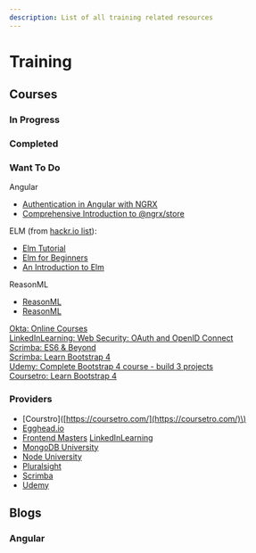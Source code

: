 ```yaml
---
description: List of all training related resources
---
```


# Training

## Courses

### In Progress

### Completed

### Want To Do

Angular

* [Authentication in Angular with NGRX](http://mherman.org/blog/2018/04/17/authentication-in-angular-with-ngrx/#.Wvl43Ygvy00)
* [Comprehensive Introduction to @ngrx/store](https://gist.github.com/btroncone/a6e4347326749f938510)

ELM \(from [hackr.io list](https://hackr.io/tutorials/learn-elm)\):

* [Elm Tutorial](https://www.linkedin.com/pulse/single-page-web-apps-elm-part-one-getting-started-new-kevin-greene/)
* [Elm for Beginners](https://courses.knowthen.com/p/elm-for-beginners)
* [An Introduction to Elm](https://guide.elm-lang.org/)

ReasonML

* [ReasonML](https://www.google.com/search?q=reasonml+tutorial+video&oq=reasonml+tutorial+video&aqs=chrome..69i57.9106j0j7&sourceid=chrome&ie=UTF-8)
* [ReasonML](https://reasonml.github.io/)

[Okta: Online Courses](http://okta.litmos.com/online-courses)  
[LinkedInLearning: Web Security: OAuth and OpenID Connect](https://www.linkedin.com/learning/web-security-oauth-and-openid-connect/welcome)  
[Scrimba: ES6 & Beyond](https://scrimba.com/playlist/p4Mrt9)  
[Scrimba: Learn Bootstrap 4](https://scrimba.com/g/gbootstrap4)  
[Udemy: Complete Bootstrap 4 course - build 3 projects](https://www.udemy.com/bootstrap-4-tutorials/learn/v4/overview)  
[Coursetro: Learn Bootstrap 4](https://coursetro.com/posts/code/130/Learn-Bootstrap-4-Final-in-2018-with-our-Free-Crash-Course)

### Providers

* [Courstro\]\([https://coursetro.com/](https://coursetro.com/)\)
* [Egghead.io](https://egghead.io/)
* [Frontend Masters](https://frontendmasters.com/) [LinkedInLearning](https://www.linkedin.com/learning)
* [MongoDB University](https://university.mongodb.com/)
* [Node University](https://node.university/)
* [Pluralsight](https://www.pluralsight.com/)
* [Scrimba](https://www.linkedin.com/learning)
* [Udemy](https://www.udemy.com/) 

## Blogs

### Angular




